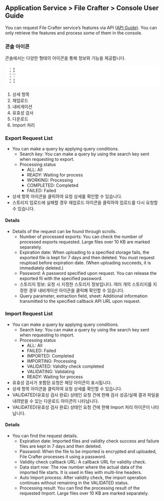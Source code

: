 ## Application Service > File Crafter > Console User Guide

You can request File Crafter service’s features via API ([API Guide](./api-guide.md)). You can only retrieve the features and process some of them in the console.

### 콘솔 아이콘
콘솔에서는 다양한 형태의 아이콘을 통해 정보와 기능을 제공합니다.

![](../image/icons.png)

1. 상세 항목
2. 재업로드
3. 내비게이션
4. 유효성 검사
5. 다운로드
6. Import 처리

### Export Request List

- You can make a query by applying query conditions.
    - Search key: You can make a query by using the search key sent when requesting to export.
    - Processing status
        - ALL: All
        - READY: Waiting for process
        - WORKING: Processing
        - COMPLETED: Completed
        - FAILED: Failed
- 상세 항목 아이콘을 클릭하여 요청 상세를 확인할 수 있습니다.
- 스토리지 업로드에 실패할 경우 재업로드 아이콘을 클릭하여 업로드를 다시 요청할 수 있습니다.

#### Details

- Details of the request can be found through scrolls.
    - Number of processed exports: You can check the number of processed exports requested. Large files over 10 KB are marked separately.
    - Expiration date: When uploading to a specified storage fails, the exported file is kept for 7 days and then deleted. You must request reupload before expiration date. (When uploading succeeds, it is immediately deleted.)
    - Password: A password specified upon request. You can release the exported fil with the specified password.
    - 스토리지 정보: 요청 시 지정한 스토리지 정보입니다. 여러 개의 스토리지를 지정한 경우 내비게이션 아이콘을 클릭해 확인할 수 있습니다.
    - Query parameter, extraction field, sheet: Additional information transmitted to the specified callback API URL upon request.

### Import Request List

- You can make a query by applying query conditions.
    - Search key: You can make a query by using the search key sent when requesting to import.
    - Processing status
        - ALL: All
        - FAILED: Failed
        - IMPORTED: Completed
        - IMPORTING: Processing
        - VALIDATED: Validity check completed
        - VALIDATING: Validating
        - READY: Waiting for process
- 유효성 검사가 포함된 요청은 해당 아이콘이 표시됩니다.
- 상세 항목 아이콘을 클릭하여 요청 상세를 확인할 수 있습니다.
- VALIDATED(유효성 검사 완료) 상태인 요청 건에 한해 검사 성공/실패 결과 파일을 내려받을 수 있는 다운로드 아이콘이 나타납니다.
- VALIDATED(유효성 검사 완료) 상태인 요청 건에 한해 Import 처리 아이콘이 나타납니다.

#### Details

- You can find the request details.
    - Expiration date: Imported files and validity check success and failure files are kept in 7 days and then deleted.
    - Password: When the file to be imported is encrypted and uploaded, File Crafter processes it using a password.
    - Validity check callback URL: A callback URL for validity check.
    - Data start row: The row number where the actual data of the imported file starts. It is used in files with multi-line headers.
    - Auto Import process: After validity check, the import operation continues without remaining in the VALIDATED status.
    - Processing result: You can find the processing result of the requested Import. Large files over 10 KB are marked separately.